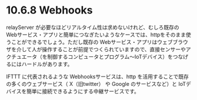 # 10.6.8 Webhooks
relayServer が必要なほどリアルタイム性は求めないけれど、むしろ既存の Webサービス・アプリと簡単につなぎたいようなケースでは、httpをそのまま使うことができるでしょう。ただし既存の Webサービス・アプリはウェブブラウザを介して人が操作することが前提でつくられていますので、直接センサーやアクチュエータ（を制御するコンピュータとプログラム～IoTデバイス）をつなげるにはハードルがあります。</br>

IFTTT に代表されるような Webhooksサービスは、http を活用することで既存の多くのウェブサービス（ X（旧twitter） や Google のサービスなど）と IoTデバイスを簡単に接続できるようにする中継サービスです。